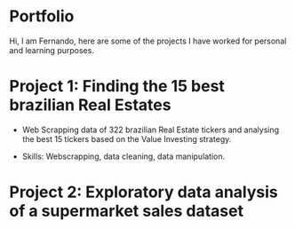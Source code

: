 # Portfolio
Hi, I am Fernando, here are some of the projects I have worked for personal and learning purposes. 


# Project 1: Finding the 15 best brazilian Real Estates
* Web Scrapping data of 322 brazilian Real Estate tickers and analysing the best 15 tickers based on the Value Investing strategy.

* Skills: Webscrapping, data cleaning, data manipulation.

# Project 2: Exploratory data analysis of a supermarket sales dataset

